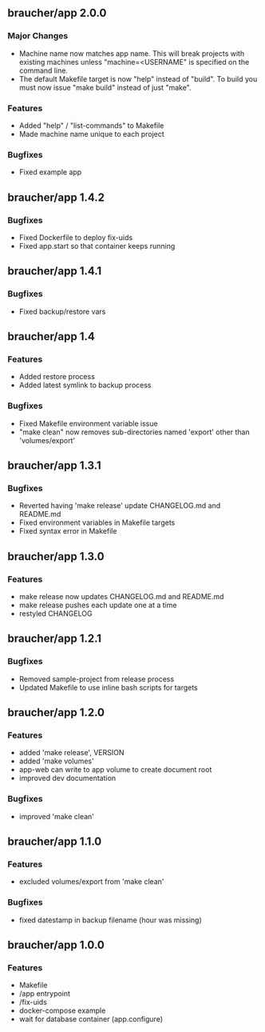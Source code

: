 ## braucher/app 2.0.0

### Major Changes
- Machine name now matches app name. This will break projects 
  with existing machines unless "machine=<USERNAME" is specified
  on the command line.
- The default Makefile target is now "help" instead of "build". To build
  you must now issue "make build" instead of just "make".

### Features
- Added "help" / "list-commands" to Makefile
- Made machine name unique to each project

### Bugfixes
- Fixed example app

## braucher/app 1.4.2

### Bugfixes
- Fixed Dockerfile to deploy fix-uids
- Fixed app.start so that container keeps running

## braucher/app 1.4.1

### Bugfixes
- Fixed backup/restore vars

## braucher/app 1.4

### Features
- Added restore process
- Added latest symlink to backup process

### Bugfixes
- Fixed Makefile environment variable issue
- "make clean" now removes sub-directories named 'export'
  other than 'volumes/export'

## braucher/app 1.3.1

### Bugfixes
- Reverted having 'make release' update CHANGELOG.md and README.md
- Fixed environment variables in Makefile targets
- Fixed syntax error in Makefile

## braucher/app 1.3.0

### Features
- make release now updates CHANGELOG.md and README.md
- make release pushes each update one at a time
- restyled CHANGELOG

## braucher/app 1.2.1

### Bugfixes
- Removed sample-project from release process
- Updated Makefile to use inline bash scripts for targets

## braucher/app 1.2.0

### Features
- added 'make release', VERSION
- added 'make volumes'
- app-web can write to app volume to create document root
- improved dev documentation

### Bugfixes
- improved 'make clean'

## braucher/app 1.1.0

### Features
- excluded volumes/export from 'make clean'

### Bugfixes
- fixed datestamp in backup filename (hour was missing)

## braucher/app 1.0.0

### Features
- Makefile
- /app entrypoint
- /fix-uids
- docker-compose example
- wait for database container (app.configure)

